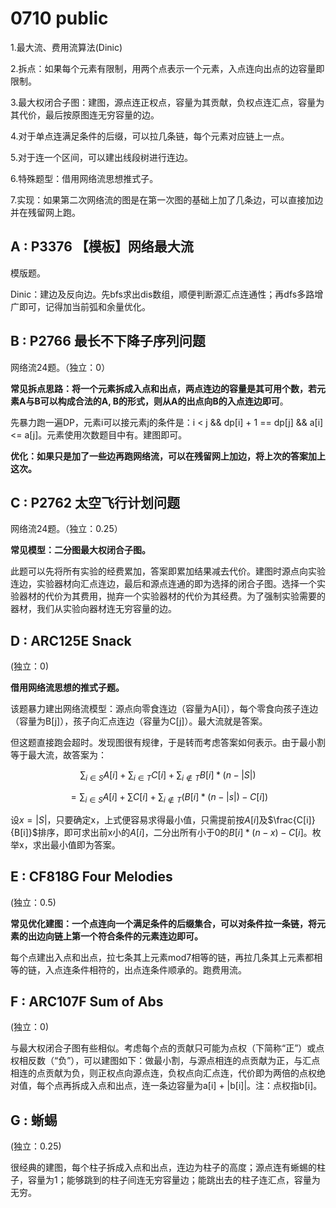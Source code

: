 # 0710 public

1.最大流、费用流算法(Dinic)

2.拆点：如果每个元素有限制，用两个点表示一个元素，入点连向出点的边容量即限制。

3.最大权闭合子图：建图，源点连正权点，容量为其贡献，负权点连汇点，容量为其代价，最后按原图连无穷容量的边。

4.对于单点连满足条件的后缀，可以拉几条链，每个元素对应链上一点。

5.对于连一个区间，可以建出线段树进行连边。

6.特殊题型：借用网络流思想推式子。

7.实现：如果第二次网络流的图是在第一次图的基础上加了几条边，可以直接加边并在残留网上跑。

## A : P3376 【模板】网络最大流

模版题。

Dinic：建边及反向边。先bfs求出dis数组，顺便判断源汇点连通性；再dfs多路增广即可，记得加当前弧和余量优化。

## B : P2766 最长不下降子序列问题

网络流24题。（独立：0）

**常见拆点思路：将一个元素拆成入点和出点，两点连边的容量是其可用个数，若元素A与B可以构成合法的A, B的形式，则从A的出点向B的入点连边即可**。

先暴力跑一遍DP，元素i可以接元素j的条件是：i < j && dp[i] + 1 == dp[j] && a[i] <= a[j]。元素使用次数题目中有。建图即可。

**优化：如果只是加了一些边再跑网络流，可以在残留网上加边，将上次的答案加上这次。**

## C : P2762 太空飞行计划问题

网络流24题。（独立：0.25）

**常见模型：二分图最大权闭合子图。**

此题可以先将所有实验的经费累加，答案即累加结果减去代价。建图时源点向实验连边，实验器材向汇点连边，最后和源点连通的即为选择的闭合子图。选择一个实验器材的代价为其费用，抛弃一个实验器材的代价为其经费。为了强制实验需要的器材，我们从实验向器材连无穷容量的边。

## D : ARC125E Snack

(独立：0)

**借用网络流思想的推式子题。**

该题暴力建出网络流模型：源点向零食连边（容量为A[i]），每个零食向孩子连边（容量为B[j]），孩子向汇点连边（容量为C[j]）。最大流就是答案。

但这题直接跑会超时。发现图很有规律，于是转而考虑答案如何表示。由于最小割等于最大流，故答案为：

$$\sum_{i \in S} A[i] + \sum_{i \in T} C[i] + \sum_{i \notin T} B[i] * (n - |S|)$$

$$= \sum_{i \in S} A[i] + \sum C[i] + \sum_{i \notin T} (B[i] * (n - |s|) - C[i])$$

设$x = |S|$，只要确定x，上式便容易求得最小值，只需提前按$A[i]$及$\frac{C[i]}{B[i]}$排序，即可求出前x小的$A[i]$，二分出所有小于0的$B[i]*(n - x) - C[i]$。枚举x，求出最小值即为答案。

## E : CF818G Four Melodies

(独立：0.5)

**常见优化建图：一个点连向一个满足条件的后缀集合，可以对条件拉一条链，将元素的出边向链上第一个符合条件的元素连边即可。**

每个点建出入点和出点，拉七条其上元素mod7相等的链，再拉几条其上元素都相等的链，入点连条件相符的，出点连条件顺承的。跑费用流。

## F : ARC107F Sum of Abs

(独立：0)

与最大权闭合子图有些相似。考虑每个点的贡献只可能为点权（下简称“正”）或点权相反数（“负”），可以建图如下：做最小割，与源点相连的点贡献为正，与汇点相连的点贡献为负，则正权点向源点连，负权点向汇点连，代价即为两倍的点权绝对值，每个点再拆成入点和出点，连一条边容量为a[i] + |b[i]|。注：点权指b[i]。

## G : 蜥蜴

(独立：0.25)

很经典的建图，每个柱子拆成入点和出点，连边为柱子的高度；源点连有蜥蜴的柱子，容量为1；能够跳到的柱子间连无穷容量边；能跳出去的柱子连汇点，容量为无穷。